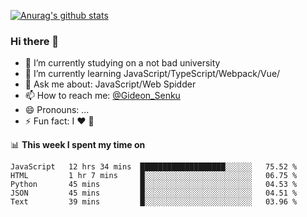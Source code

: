 [![Anurag's github stats](https://github-readme-stats.vercel.app/api?username=gideonsenku)](https://github.com/anuraghazra/github-readme-stats)
### Hi there 👋
- 🔭 I’m currently studying on a not bad university 
- 🌱 I’m currently learning JavaScript/TypeScript/Webpack/Vue/
- 💬 Ask me about: JavaScript/Web Spidder 
- 📫 How to reach me: [@Gideon_Senku](https://t.me/Gideon_Senku)
- 😄 Pronouns: ...
- ⚡ Fun fact: I ❤️ 🎵

📊 **This week I spent my time on**
<!--START_SECTION:waka-->
```text
JavaScript   12 hrs 34 mins  ███████████████████░░░░░░   75.52 % 
HTML         1 hr 7 mins     █░░░░░░░░░░░░░░░░░░░░░░░░   06.75 % 
Python       45 mins         █░░░░░░░░░░░░░░░░░░░░░░░░   04.53 % 
JSON         45 mins         █░░░░░░░░░░░░░░░░░░░░░░░░   04.51 % 
Text         39 mins         █░░░░░░░░░░░░░░░░░░░░░░░░   03.96 %
```
<!--END_SECTION:waka-->

<!--
**GideonSenku/GideonSenku** is a ✨ _special_ ✨ repository because its `README.md` (this file) appears on your GitHub profile.

Here are some ideas to get you started:

- 🔭 I’m currently working on ...
- 🌱 I’m currently learning ...
- 👯 I’m looking to collaborate on ...
- 🤔 I’m looking for help with ...
- 💬 Ask me about ...
- 📫 How to reach me: ...
- 😄 Pronouns: ...
- ⚡ Fun fact: ...
-->
